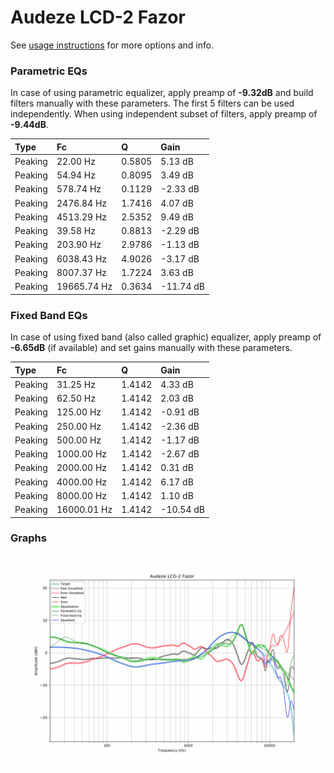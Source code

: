 # Audeze LCD-2 Fazor
See [usage instructions](https://github.com/jaakkopasanen/AutoEq#usage) for more options and info.

### Parametric EQs
In case of using parametric equalizer, apply preamp of **-9.32dB** and build filters manually
with these parameters. The first 5 filters can be used independently.
When using independent subset of filters, apply preamp of **-9.44dB**.

| Type    | Fc          |      Q | Gain      |
|:--------|:------------|:-------|:----------|
| Peaking | 22.00 Hz    | 0.5805 | 5.13 dB   |
| Peaking | 54.94 Hz    | 0.8095 | 3.49 dB   |
| Peaking | 578.74 Hz   | 0.1129 | -2.33 dB  |
| Peaking | 2476.84 Hz  | 1.7416 | 4.07 dB   |
| Peaking | 4513.29 Hz  | 2.5352 | 9.49 dB   |
| Peaking | 39.58 Hz    | 0.8813 | -2.29 dB  |
| Peaking | 203.90 Hz   | 2.9786 | -1.13 dB  |
| Peaking | 6038.43 Hz  | 4.9026 | -3.17 dB  |
| Peaking | 8007.37 Hz  | 1.7224 | 3.63 dB   |
| Peaking | 19665.74 Hz | 0.3634 | -11.74 dB |

### Fixed Band EQs
In case of using fixed band (also called graphic) equalizer, apply preamp of **-6.65dB**
(if available) and set gains manually with these parameters.

| Type    | Fc          |      Q | Gain      |
|:--------|:------------|:-------|:----------|
| Peaking | 31.25 Hz    | 1.4142 | 4.33 dB   |
| Peaking | 62.50 Hz    | 1.4142 | 2.03 dB   |
| Peaking | 125.00 Hz   | 1.4142 | -0.91 dB  |
| Peaking | 250.00 Hz   | 1.4142 | -2.36 dB  |
| Peaking | 500.00 Hz   | 1.4142 | -1.17 dB  |
| Peaking | 1000.00 Hz  | 1.4142 | -2.67 dB  |
| Peaking | 2000.00 Hz  | 1.4142 | 0.31 dB   |
| Peaking | 4000.00 Hz  | 1.4142 | 6.17 dB   |
| Peaking | 8000.00 Hz  | 1.4142 | 1.10 dB   |
| Peaking | 16000.01 Hz | 1.4142 | -10.54 dB |

### Graphs
![](./Audeze%20LCD-2%20Fazor.png)